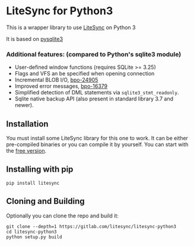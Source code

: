 LiteSync for Python3
====================

This is a wrapper library to use [LiteSync](http://litesync.io) on Python 3

It is based on [pysqlite3](https://github.com/coleifer/pysqlite3)


### Additional features:  (compared to Python's sqlite3 module)

* User-defined window functions (requires SQLite >= 3.25)
* Flags and VFS an be specified when opening connection
* Incremental BLOB I/O, [bpo-24905](https://github.com/python/cpython/pull/271)
* Improved error messages, [bpo-16379](https://github.com/python/cpython/pull/1108)
* Simplified detection of DML statements via `sqlite3_stmt_readonly`.
* Sqlite native backup API (also present in standard library 3.7 and newer).


Installation
------------

You must install some LiteSync library for this one to work. It can be either
pre-compiled binaries or you can compile it by yourself. You can start with
the [free version](http://litesync.io/en/download.html).


## Installing with pip

```
pip install litesync
```


## Cloning and Building

Optionally you can clone the repo and build it:

```
git clone --depth=1 https://gitlab.com/litesync/litesync-python3
cd litesync-python3
python setup.py build
```
